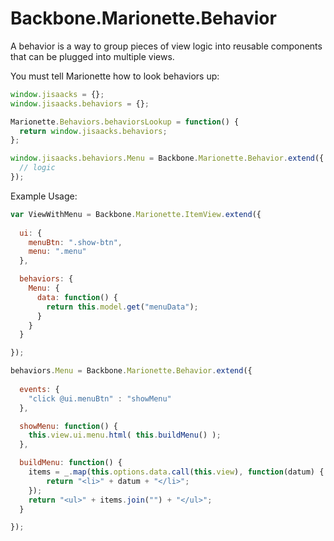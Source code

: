 # Backbone.Marionette.Behavior

A behavior is a way to group pieces of view logic into reusable components that can be plugged into multiple views.

You must tell Marionette how to look behaviors up:

```javascript
window.jisaacks = {};
window.jisaacks.behaviors = {};

Marionette.Behaviors.behaviorsLookup = function() {
  return window.jisaacks.behaviors;
};

window.jisaacks.behaviors.Menu = Backbone.Marionette.Behavior.extend({
  // logic
});
```

Example Usage:

```javascript
var ViewWithMenu = Backbone.Marionette.ItemView.extend({
  
  ui: {
    menuBtn: ".show-btn",
    menu: ".menu"
  },

  behaviors: {
    Menu: {
      data: function() {
        return this.model.get("menuData");
      }
    }
  }

});

behaviors.Menu = Backbone.Marionette.Behavior.extend({
  
  events: {
    "click @ui.menuBtn" : "showMenu"
  },

  showMenu: function() {
    this.view.ui.menu.html( this.buildMenu() );
  },

  buildMenu: function() {
    items = _.map(this.options.data.call(this.view), function(datum) {
        return "<li>" + datum + "</li>";
    });
    return "<ul>" + items.join("") + "</ul>";
  }

});
```